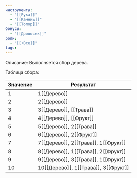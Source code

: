 ```yaml
---
инструменты:
  - "[[Рука]]"
  - "[[Камень]]"
  - "[[Топор]]"
бонусы:
  - "[[Дровосек]]"
роли:
  - "[[+Все]]"
tags: 
---
```

Описание: Выполняется сбор дерева.

Таблица сбора:

| Значение | Результат                           |
| -------- | ----------------------------------- |
| 1        | 1[[Дерево]]                         |
| 2        | 2[[Дерево]]                         |
| 3        | 3[[Дерево]], [[Трава]]              |
| 4        | 4[[Дерево]], [[Фрукт]]               |
| 5        | 5[[Дерево]], 2[[Трава]]             |
| 6        | 6[[Дерево]], 2[[Фрукт]]              |
| 7        | 7[[Дерево]], 2[[Трава]], 1[[Фрукт]]  |
| 8        | 8[[Дерево]], 1[[Трава]], 2[[Фрукт]]  |
| 9        | 9[[Дерево]], 3[[Трава]], 1[[Фрукт]]  |
| 10       | 10[[Дерево]], 1[[Трава]], 3[[Фрукт]] |
